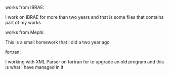 works from IBRAE: 

I work on IBRAE for more than two years and that is some files that contains part of my works

works from Mephi:

This is a small homework that I did a two year ago 

fortran: 

I working with XML Parser on fortran for to upgrade an old program and this is what I have managed in it 
